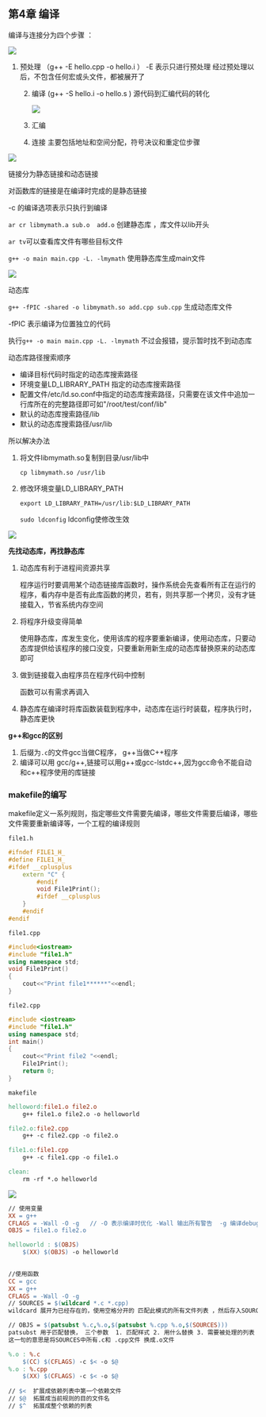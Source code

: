 ## 第4章 编译

编译与连接分为四个步骤 ：

![](./图片/编译与连接.png) 

1. 预处理 （g++ -E hello.cpp  -o  hello.i   ） -E 表示只进行预处理  经过预处理以后，不包含任何宏或头文件，都被展开了 

   2. 编译  (g++ -S hello.i  -o  hello.s )  源代码到汇编代码的转化

      ![](./图片/编译.png)

   3. 汇编 

   4. 连接 主要包括地址和空间分配，符号决议和重定位步骤

![](./图片/连接.png)

链接分为静态链接和动态链接

对函数库的链接是在编译时完成的是静态链接

-c  的编译选项表示只执行到编译

`ar cr libmymath.a sub.o  add.o` 创建静态库 ，库文件以lib开头

`ar tv`可以查看库文件有哪些目标文件

`g++ -o main main.cpp -L. -lmymath`    使用静态库生成main文件

![](./图片/静态库.png)



动态库

`g++ -fPIC -shared -o libmymath.so add.cpp sub.cpp` 生成动态库文件

-fPIC 表示编译为位置独立的代码

执行`g++ -o main main.cpp -L. -lmymath` 不过会报错，提示暂时找不到动态库

动态库路径搜索顺序

- 编译目标代码时指定的动态库搜索路径
- 环境变量LD_LIBRARY_PATH 指定的动态库搜索路径
- 配置文件/etc/ld.so.conf中指定的动态库搜索路径，只需要在该文件中追加一行库所在的完整路径即可如"/root/test/conf/lib"
- 默认的动态库搜索路径/lib
- 默认的动态库搜索路径/usr/lib

所以解决办法

1. 将文件libmymath.so复制到目录/usr/lib中 

   `cp libmymath.so /usr/lib`

2. 修改环境变量LD_LIBRARY_PATH

   `export LD_LIBRARY_PATH=/usr/lib:$LD_LIBRARY_PATH`

   `sudo ldconfig`           ldconfig使修改生效

![](./图片/动态库.png)

**先找动态库，再找静态库**

1. 动态库有利于进程间资源共享

   程序运行时要调用某个动态链接库函数时，操作系统会先查看所有正在运行的程序，看内存中是否有此库函数的拷贝，若有，则共享那一个拷贝，没有才链接载入，节省系统内存空间

2. 将程序升级变得简单

   使用静态库，库发生变化，使用该库的程序要重新编译，使用动态库，只要动态库提供给该程序的接口没变，只要重新用新生成的动态库替换原来的动态库即可

3. 做到链接载入由程序员在程序代码中控制

   函数可以有需求再调入

4. 静态库在编译时将库函数装载到程序中，动态库在运行时装载，程序执行时，静态库更快

**g++和gcc的区别**

1. 后缀为`.c`的文件gcc当做C程序， g++当做C++程序
2. 编译可以用 gcc/g++,链接可以用g++或gcc-lstdc++,因为gcc命令不能自动和c++程序使用的库链接

### makefile的编写

makefile定义一系列规则，指定哪些文件需要先编译，哪些文件需要后编译，哪些文件需要重新编译等，一个工程的编译规则

`file1.h`

```c++
#ifndef FILE1_H_
#define FILE1_H_
#ifdef __cplusplus
	extern "C" {
        #endif
        void File1Print();
        #ifdef __cplusplus
    }
    #endif
#endif
```

`file1.cpp`

```c++
#include<iostream>
#include "file1.h"
using namespace std;
void File1Print()
{
    cout<<"Print file1******"<<endl;
}
```

`file2.cpp`

```c++
#include <iostream>
#include "file1.h"
using namespace std;
int main()
{
    cout<<"Print file2 "<<endl;
    File1Print();
    return 0;
}
```

`makefile`

```makefile
helloword:file1.o file2.o
	g++ file1.o file2.o -o helloworld

file2.o:file2.cpp
	g++ -c file2.cpp -o file2.o

file1.o:file1.cpp
	g++ -c file1.cpp -o file1.o

clean:
	rm -rf *.o helloworld

```

![](./图片/makefile.png)

```makefile
// 使用变量
XX = g++
CFLAGS = -Wall -O -g   // -O 表示编译时优化 -Wall 输出所有警告  -g 编译debug版本
OBJS = file1.o file2.o

helloworld : $(OBJS)
	$(XX) $(OBJS) -o helloworld
```

```makefile
	
//使用函数
CC = gcc
XX = g++
CFLAGS = -Wall -O -g 
// SOURCES = $(wildcard *.c *.cpp)
wildcard 展开为已经存在的，使用空格分开的 匹配此模式的所有文件列表 ，然后存入SOURCES

// OBJS = $(patsubst %.c,%.o,$(patsubst %.cpp %.o,$(SOURCES)))
patsubst 用于匹配替换， 三个参数  1. 匹配样式 2. 用什么替换 3. 需要被处理的列表
这一句的意思是将SOURCES中所有.c和 .cpp文件 换成.o文件

%.o : %.c 
	$(CC) $(CFLAGS) -c $< -o $@
%.o : %.cpp 
	$(XX) $(CFLAGS) -c $< -o $@
	
// $<  扩展成依赖列表中第一个依赖文件
// $@  拓展成当前规则的目的文件名
// $^  拓展成整个依赖的列表
```

